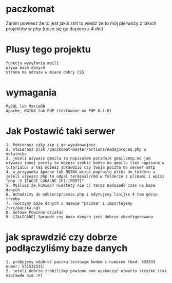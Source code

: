 # paczkomat
Zanim powiesz że to jest jakiś shit to wiedz że to mój pierwszy z takich projektów w php (ucze się go dopiero z 4 dni)

# Plusy tego projektu
```
funkcja wysyłania maili
używa baze danych
strona ma odrazu w miare dobry CSS
```
# wymagania
```
MySQL lub MariaDB
Apache, NGINX lub PHP (testowane na PHP 8.1.6) 
```

# Jak Postawić taki serwer
```
1. Pobierasz cały zip i go wypakowujesz
2. otwierasz plik /paczkomat-master/actions/nadajproces.php w notatniku
3. jeżeli używasz gmaila to napisałem poradnik gmailsmtp.md jak używasz innej poczty to możesz zrobić konto na gmailu (też napisane w tutorialu) a też możesz sprawdzić czy twoja poczta ma serwer smtp
4. w przypadku Apache lub NGINX wrzuć poprostu pliki do folderu a jeżeli używasz php to odpal terminal/cmd w folderze z plikami i wpisz "php -S [TWOJE_LOKALNE_IP]:[PORT]"
5. Myślisz że koniec? niestety nie :C teraz nadszedł czas na baze danych
6. Wchodzimy do odbierzprocess.php i edytujemy linijke 4 tam gdzie trzeba
7. Tworzymy baze danych o nazwie "paczka" i importujemy /src/paczka.sql
8. Gotowe Powinno działać 
9. [ZALECANE] Sprawdź czy baza danych jest dobrze skonfigurowana
```

# jak sprawdzić czy dobrze podłączyliśmy baze danych
```
1. próbujemy odebrać paczka testowym kodem i numerem (kod: 333333 numer: 531531531)
2. jeżeli dobrze zrobiliśmy powinno nam wyskoczyć otwarto skrytke (tak naprawde nie :P)
```
